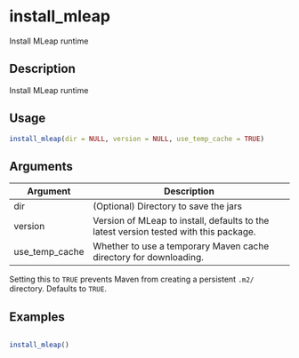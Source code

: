 # install_mleap


Install MLeap runtime




## Description

Install MLeap runtime





## Usage
```r
install_mleap(dir = NULL, version = NULL, use_temp_cache = TRUE)
```




## Arguments


Argument      |Description
------------- |----------------
dir | (Optional) Directory to save the jars
version | Version of MLeap to install, defaults to the latest version tested with this package.
use_temp_cache | Whether to use a temporary Maven cache directory for downloading.
Setting this to ``TRUE`` prevents Maven from creating a persistent ``.m2/`` directory.
Defaults to ``TRUE``.






## Examples

```r

install_mleap()

```




